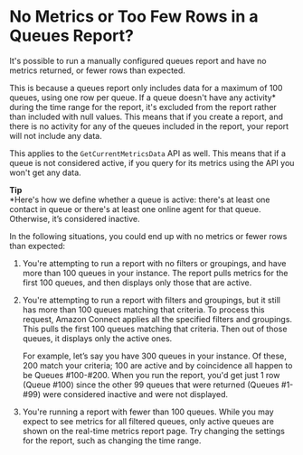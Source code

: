 # No Metrics or Too Few Rows in a Queues Report?<a name="troubleshoot-rtm"></a>

It's possible to run a manually configured queues report and have no metrics returned, or fewer rows than expected\. 

This is because a queues report only includes data for a maximum of 100 queues, using one row per queue\. If a queue doesn't have any activity\* during the time range for the report, it's excluded from the report rather than included with null values\. This means that if you create a report, and there is no activity for any of the queues included in the report, your report will not include any data\.

This applies to the `GetCurrentMetricsData` API as well\. This means that if a queue is not considered active, if you query for its metrics using the API you won't get any data\.

**Tip**  
\*Here's how we define whether a queue is active: there's at least one contact in queue or there's at least one online agent for that queue\. Otherwise, it’s considered inactive\.

In the following situations, you could end up with no metrics or fewer rows than expected:

1. You're attempting to run a report with no filters or groupings, and have more than 100 queues in your instance\. The report pulls metrics for the first 100 queues, and then displays only those that are active\. 

1. You're attempting to run a report with filters and groupings, but it still has more than 100 queues matching that criteria\. To process this request, Amazon Connect applies all the specified filters and groupings\. This pulls the first 100 queues matching that criteria\. Then out of those queues, it displays only the active ones\. 

   For example, let’s say you have 300 queues in your instance\. Of these, 200 match your criteria; 100 are active and by coincidence all happen to be Queues \#100\-\#200\. When you run the report, you'd get just 1 row \(Queue \#100\) since the other 99 queues that were returned \(Queues \#1\-\#99\) were considered inactive and were not displayed\.

1. You're running a report with fewer than 100 queues\. While you may expect to see metrics for all filtered queues, only active queues are shown on the real\-time metrics report page\. Try changing the settings for the report, such as changing the time range\. 